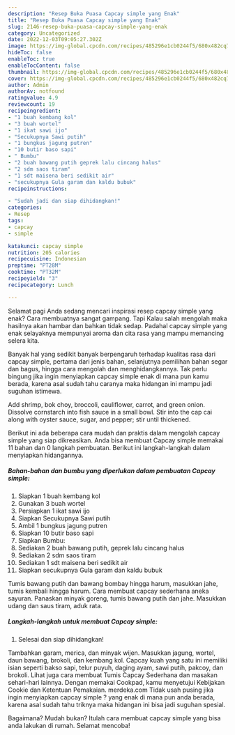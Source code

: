 ```yaml
---
description: "Resep Buka Puasa Capcay simple yang Enak"
title: "Resep Buka Puasa Capcay simple yang Enak"
slug: 2146-resep-buka-puasa-capcay-simple-yang-enak
category: Uncategorized
date: 2022-12-03T09:05:27.302Z
image: https://img-global.cpcdn.com/recipes/485296e1cb0244f5/680x482cq70/capcay-simple-foto-resep-utama.jpg
hideToc: false
enableToc: true
enableTocContent: false
thumbnail: https://img-global.cpcdn.com/recipes/485296e1cb0244f5/680x482cq70/capcay-simple-foto-resep-utama.jpg
cover: https://img-global.cpcdn.com/recipes/485296e1cb0244f5/680x482cq70/capcay-simple-foto-resep-utama.jpg
author: Admin
authorAv: notfound
ratingvalue: 4.9
reviewcount: 19
recipeingredient:
- "1 buah kembang kol"
- "3 buah wortel"
- "1 ikat sawi ijo"
- "Secukupnya Sawi putih"
- "1 bungkus jagung putren"
- "10 butir baso sapi"
- " Bumbu"
- "2 buah bawang putih geprek lalu cincang halus"
- "2 sdm saos tiram"
- "1 sdt maisena beri sedikit air"
- "secukupnya Gula garam dan kaldu bubuk"
recipeinstructions:

- "Sudah jadi dan siap dihidangkan!"
categories:
- Resep
tags:
- capcay
- simple

katakunci: capcay simple 
nutrition: 205 calories
recipecuisine: Indonesian
preptime: "PT28M"
cooktime: "PT32M"
recipeyield: "3"
recipecategory: Lunch

---
```



Selamat pagi Anda sedang mencari inspirasi resep capcay simple yang enak? Cara membuatnya sangat gampang. Tapi Kalau salah mengolah maka hasilnya akan hambar dan bahkan tidak sedap. Padahal capcay simple yang enak selayaknya mempunyai aroma dan cita rasa yang mampu memancing selera kita.


Banyak hal yang sedikit banyak berpengaruh terhadap kualitas rasa dari capcay simple, pertama dari jenis bahan, selanjutnya pemilihan bahan segar dan bagus, hingga cara mengolah dan menghidangkannya. Tak perlu bingung jika ingin menyiapkan capcay simple enak di mana pun kamu berada, karena asal sudah tahu caranya maka hidangan ini mampu jadi suguhan istimewa.

Add shrimp, bok choy, broccoli, cauliflower, carrot, and green onion. Dissolve cornstarch into fish sauce in a small bowl. Stir into the cap cai along with oyster sauce, sugar, and pepper; stir until thickened.


Berikut ini ada beberapa cara mudah dan praktis dalam mengolah capcay simple yang siap dikreasikan. Anda bisa membuat Capcay simple memakai 11 bahan dan 0 langkah pembuatan. Berikut ini langkah-langkah dalam menyiapkan hidangannya.

<!--inarticleads1-->

##### Bahan-bahan dan bumbu yang diperlukan dalam pembuatan Capcay simple:

1. Siapkan 1 buah kembang kol
1. Gunakan 3 buah wortel
1. Persiapkan 1 ikat sawi ijo
1. Siapkan Secukupnya Sawi putih
1. Ambil 1 bungkus jagung putren
1. Siapkan 10 butir baso sapi
1. Siapkan  Bumbu:
1. Sediakan 2 buah bawang putih, geprek lalu cincang halus
1. Sediakan 2 sdm saos tiram
1. Sediakan 1 sdt maisena beri sedikit air
1. Siapkan secukupnya Gula garam dan kaldu bubuk


Tumis bawang putih dan bawang bombay hingga harum, masukkan jahe, tumis kembali hingga harum. Cara membuat capcay sederhana aneka sayuran. Panaskan minyak goreng, tumis bawang putih dan jahe. Masukkan udang dan saus tiram, aduk rata. 

<!--inarticleads2-->

##### Langkah-langkah untuk membuat Capcay simple:


1. Selesai dan siap dihidangkan!

Tambahkan garam, merica, dan minyak wijen. Masukkan jagung, wortel, daun bawang, brokoli, dan kembang kol. Capcay kuah yang satu ini memiliki isian seperti bakso sapi, telur puyuh, daging ayam, sawi putih, pakcoy, dan brokoli. Lihat juga cara membuat Tumis Capcay Sederhana dan masakan sehari-hari lainnya. Dengan memakai Cookpad, kamu menyetujui Kebijakan Cookie dan Ketentuan Pemakaian. merdeka.com Tidak usah pusing jika ingin menyiapkan capcay simple ? yang enak di mana pun anda berada, karena asal sudah tahu triknya maka hidangan ini bisa jadi suguhan spesial. 

Bagaimana? Mudah bukan? Itulah cara membuat capcay simple yang bisa anda lakukan di rumah. Selamat mencoba!
